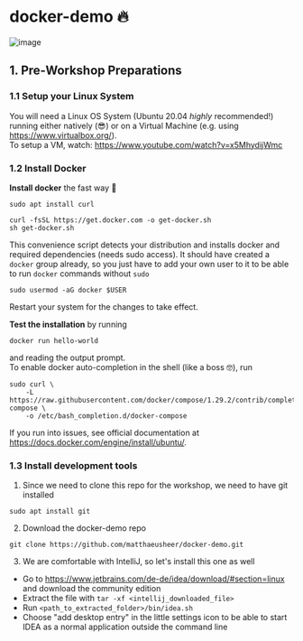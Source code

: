 # docker-demo 🔥
![image](https://user-images.githubusercontent.com/8364783/140619846-e4733d97-7479-4eb4-8b12-dec8b7f0fce0.png)


## 1. Pre-Workshop Preparations
### 1.1 Setup your Linux System
You will need a Linux OS System (Ubuntu 20.04 *highly* recommended!) running either natively (😎) or on a Virtual Machine (e.g. using https://www.virtualbox.org/).  
To setup a VM, watch: https://www.youtube.com/watch?v=x5MhydijWmc

### 1.2 Install Docker
**Install docker** the fast way 🚀
```
sudo apt install curl
```
```
curl -fsSL https://get.docker.com -o get-docker.sh
sh get-docker.sh
```
This convenience script detects your distribution and installs docker and required dependencies (needs sudo access). It should have created a `docker` group already, so you just have to add your own user to it to be able to run `docker` commands without `sudo`
```
sudo usermod -aG docker $USER
```
Restart your system for the changes to take effect.  

**Test the installation** by running
```
docker run hello-world
```
and reading the output prompt.  
To enable docker auto-completion in the shell (like a boss 🤓), run
```
sudo curl \
    -L https://raw.githubusercontent.com/docker/compose/1.29.2/contrib/completion/bash/docker-compose \
    -o /etc/bash_completion.d/docker-compose
```

If you run into issues, see official documentation at https://docs.docker.com/engine/install/ubuntu/.

### 1.3 Install development tools
1) Since we need to clone this repo for the workshop, we need to have git installed
```
sudo apt install git
```
2) Download the docker-demo repo
```
git clone https://github.com/matthaeusheer/docker-demo.git
```
3) We are comfortable with IntelliJ, so let's install this one as well
- Go to https://www.jetbrains.com/de-de/idea/download/#section=linux and download the community edition
- Extract the file with `tar -xf <intellij_downloaded_file>`
- Run `<path_to_extracted_folder>/bin/idea.sh`
- Choose "add desktop entry" in the little settings icon to be able to start IDEA as a normal application outside the command line
